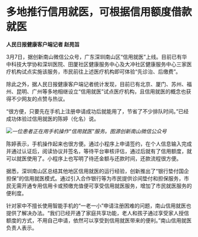 # 多地推行信用就医，可根据信用额度借款就医

**人民日报健康客户端记者 赵苑旨**

3月7日，据创新南山微信公众号，广东深圳南山区“信用就医”上线。目前已有华中科技大学协和深圳医院、田厦社区健康服务中心及大冲社区健康服务中心三家医疗机构试点实施该服务，市民前往上述医疗机构即可体验“先诊治、后缴费”。

除此之外，据人民日报健康客户端记者统计发现，目前已有北京、厦门、苏州、福州、昆明、广州等多地相继设立“信用就医”试点医疗机构，且信用就医的概念也获得不少网友的点赞与热议。

“很方便，只要先在手机上注册申请成功后就能用了，节省了不少排队时间。”已经成功体验过信用就医的陈婷（化名）说。

![](https://inews.gtimg.com/om_bt/OdiJIDeCMKI6Xc-eGJ_dq-n_WAKVEh9K-nGyORTfzzeSsAA/1000)_一位患者正在用手机操作“信用就医”服务。图源创新南山微信公众号_

陈婷表示，手机操作起来也很方便。通过小程序上申请签约，在个人信息输入完成并通过认证后，阅读协议并签名，等待平台审核评估，通过后就有了信用额度，就可以就医使用了。小程序上也写明了待还金额与还款时间，还款流程很方便。

据悉，深圳南山区总结其他地区信用就医的运行经验，创新推出了“银行垫付国企担保”的信用就医模式。通过引入合作银行等为市民提供诊间垫付和担保服务，市民无需开通专用信用卡或预缴充值便可享受信用就医服务，增加了市民就医服务的便利度。

针对家中不擅长使用智能手机的“一老一小”申请注册困难的问题，南山信用就医也提供了解决办法。“我们已经开通了家庭共享功能，老人和孩子通过享受家人授信额度的方式，不用自己申请，依然可以享受到信用就医带来的便利。”南山信用就医负责人表示。


